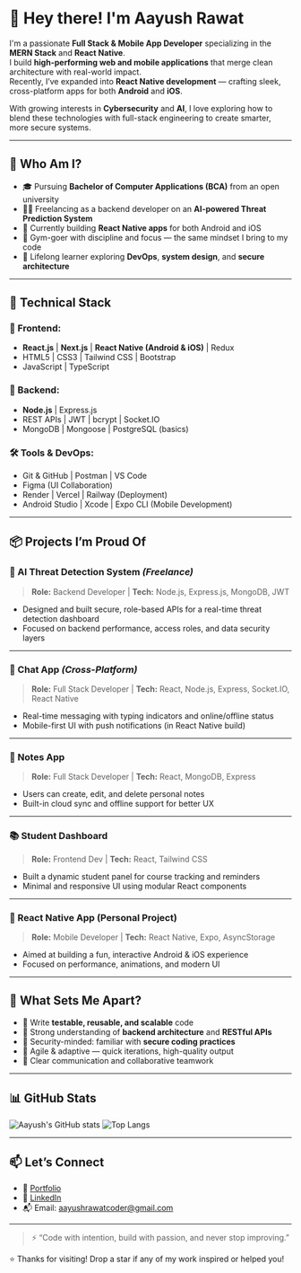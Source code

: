 # 👋 Hey there! I'm Aayush Rawat

I'm a passionate **Full Stack & Mobile App Developer** specializing in the **MERN Stack** and **React Native**.  
I build **high-performing web and mobile applications** that merge clean architecture with real-world impact.  
Recently, I’ve expanded into **React Native development** — crafting sleek, cross-platform apps for both **Android** and **iOS**.

With growing interests in **Cybersecurity** and **AI**, I love exploring how to blend these technologies with full-stack engineering to create smarter, more secure systems.

---

## 🚀 Who Am I?

* 🎓 Pursuing **Bachelor of Computer Applications (BCA)** from an open university  
* 👨‍💻 Freelancing as a backend developer on an **AI-powered Threat Prediction System**  
* 📱 Currently building **React Native apps** for both Android and iOS  
* 💪 Gym-goer with discipline and focus — the same mindset I bring to my code  
* 🧠 Lifelong learner exploring **DevOps**, **system design**, and **secure architecture**

---

## 💼 Technical Stack

### 🚧 Frontend:

* **React.js** | **Next.js** | **React Native (Android & iOS)** | Redux  
* HTML5 | CSS3 | Tailwind CSS | Bootstrap  
* JavaScript | TypeScript  

### 🔧 Backend:

* **Node.js** | Express.js  
* REST APIs | JWT | bcrypt | Socket.IO  
* MongoDB | Mongoose | PostgreSQL (basics)

### 🛠️ Tools & DevOps:

* Git & GitHub | Postman | VS Code  
* Figma (UI Collaboration)  
* Render | Vercel | Railway (Deployment)  
* Android Studio | Xcode | Expo CLI (Mobile Development)

---

## 📦 Projects I’m Proud Of

### 🧠 AI Threat Detection System *(Freelance)*

> **Role:** Backend Developer | **Tech:** Node.js, Express.js, MongoDB, JWT

* Designed and built secure, role-based APIs for a real-time threat detection dashboard  
* Focused on backend performance, access roles, and data security layers  

---

### 💬 Chat App *(Cross-Platform)*

> **Role:** Full Stack Developer | **Tech:** React, Node.js, Express, Socket.IO, React Native

* Real-time messaging with typing indicators and online/offline status  
* Mobile-first UI with push notifications (in React Native build)  

---

### 📝 Notes App

> **Role:** Full Stack Developer | **Tech:** React, MongoDB, Express

* Users can create, edit, and delete personal notes  
* Built-in cloud sync and offline support for better UX  

---

### 📚 Student Dashboard

> **Role:** Frontend Dev | **Tech:** React, Tailwind CSS

* Built a dynamic student panel for course tracking and reminders  
* Minimal and responsive UI using modular React components  

---

### 📱 React Native App (Personal Project)

> **Role:** Mobile Developer | **Tech:** React Native, Expo, AsyncStorage

* Aimed at building a fun, interactive Android & iOS experience  
* Focused on performance, animations, and modern UI  

---

## 🌟 What Sets Me Apart?

* 🧪 Write **testable, reusable, and scalable** code  
* 🧭 Strong understanding of **backend architecture** and **RESTful APIs**  
* 🔐 Security-minded: familiar with **secure coding practices**  
* 🔄 Agile & adaptive — quick iterations, high-quality output  
* 💬 Clear communication and collaborative teamwork  

---

## 📊 GitHub Stats

![Aayush's GitHub stats](https://github-readme-stats.vercel.app/api?username=AayushRawatCOder&show_icons=true&theme=tokyonight)
![Top Langs](https://github-readme-stats.vercel.app/api/top-langs/?username=AayushRawatCOder&layout=compact&theme=tokyonight)

---

## 📫 Let’s Connect

* 🔗 [Portfolio](https://aayush-portfolio-chi.vercel.app/)  
* 💼 [LinkedIn](https://www.linkedin.com/in/aayush-rawat-703002289/)  
* 📬 Email: [aayushrawatcoder@gmail.com](mailto:aayushrawatcoder@gmail.com)

---

> ⚡ “Code with intention, build with passion, and never stop improving.”

⭐ Thanks for visiting! Drop a star if any of my work inspired or helped you!
